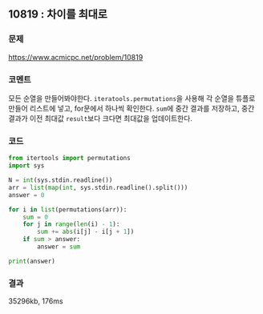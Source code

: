 ## 10819 : 차이를 최대로
### 문제
https://www.acmicpc.net/problem/10819
### 코멘트
모든 순열을 만들어봐야한다.
`iteratools.permutations`을 사용해 각 순열을 튜플로 만들어 리스트에 넣고, for문에서 하나씩 확인한다.
`sum`에 중간 결과를 저장하고, 중간 결과가 이전 최대값 `result`보다 크다면 최대값을 업데이트한다.

### 코드
```python
from itertools import permutations
import sys

N = int(sys.stdin.readline())
arr = list(map(int, sys.stdin.readline().split()))
answer = 0

for i in list(permutations(arr)):
    sum = 0
    for j in range(len(i) - 1):
        sum += abs(i[j] - i[j + 1])
    if sum > answer:
        answer = sum

print(answer)
```

### 결과
35296kb, 176ms

